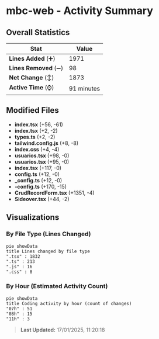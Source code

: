 # mbc-web - Activity Summary 

## Overall Statistics

| Stat                   | Value                                                             |
| ---------------------- | ----------------------------------------------------------------- |
| **Lines Added** (➕)   | 1971                                          |
| **Lines Removed** (➖) | 98                                        |
| **Net Change** (↕)    | 1873                |
| **Active Time** (⌚)   | 91 minutes |


## Modified Files
- **index.tsx** (+56, -61)
- **index.tsx** (+2, -2)
- **types.ts** (+2, -2)
- **tailwind.config.js** (+8, -8)
- **index.css** (+4, -4)
- **usuarios.tsx** (+98, -0)
- **usuarios.tsx** (+95, -0)
- **index.tsx** (+117, -0)
- **config.ts** (+12, -0)
- **_config.ts** (+12, -0)
- **-config.ts** (+170, -15)
- **CrudRecordForm.tsx** (+1351, -4)
- **Sideover.tsx** (+44, -2)

## Visualizations

### By File Type (Lines Changed)

```mermaid
pie showData
title Lines changed by file type
".tsx" : 1832
".ts" : 213
".js" : 16
".css" : 8
```

### By Hour (Estimated Activity Count)

```mermaid
pie showData
title Coding activity by hour (count of changes)
"07h" : 51
"08h" : 15
"11h" : 3
```


> **Last Updated:** 17/01/2025, 11:20:18